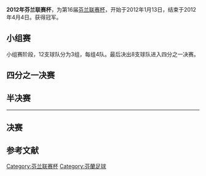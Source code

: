 **2012年芬兰联赛杯**，为第16届[芬兰联赛杯](https://zh.wikipedia.org/wiki/芬兰联赛杯 "wikilink")，开始于2012年1月13日，结束于2012年4月4日。获得冠军。

## 小组赛

小组赛阶段，12支球队分为3组，每组4队。最后决出8支球队进入四分之一决赛。

## 四分之一决赛

## 半决赛

-----

## 决赛

## 参考文献

[Category:芬兰联赛杯](https://zh.wikipedia.org/wiki/Category:芬兰联赛杯 "wikilink") [Category:芬蘭足球](https://zh.wikipedia.org/wiki/Category:芬蘭足球 "wikilink")